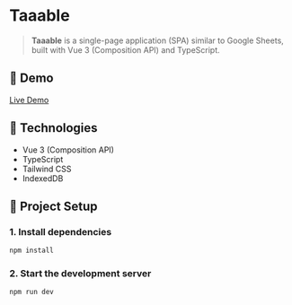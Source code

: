 # Taaable

> **Taaable** is a single-page application (SPA) similar to Google Sheets, built with Vue 3 (Composition API) and TypeScript.

## 🔗 Demo

[Live Demo](https://aksenov-dev.github.io/taaable/)

## 🧰 Technologies

- Vue 3 (Composition API)
- TypeScript
- Tailwind CSS
- IndexedDB

## 🚀 Project Setup

### 1. Install dependencies
```sh
npm install
```

### 2. Start the development server
```sh
npm run dev
```
